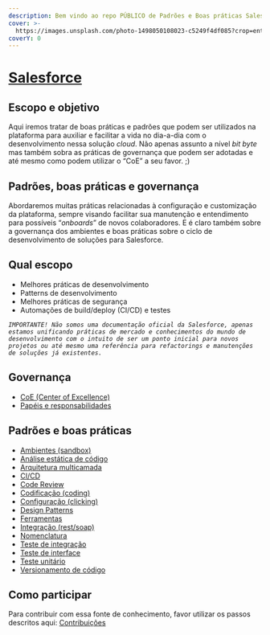 ```yaml
---
description: Bem vindo ao repo PÚBLICO de Padrões e Boas práticas Salesforce
cover: >-
  https://images.unsplash.com/photo-1498050108023-c5249f4df085?crop=entropy&cs=srgb&fm=jpg&ixid=MnwxOTcwMjR8MHwxfHNlYXJjaHwyfHxjb2RlfGVufDB8fHx8MTY0NDMwNjI4OQ&ixlib=rb-1.2.1&q=85
coverY: 0
---
```


# [Salesforce](https://renan-queiroz.gitbook.io/coebr/)

## Escopo e objetivo

Aqui iremos tratar de boas práticas e padrões que podem ser utilizados na plataforma para auxiliar e facilitar a vida no dia-a-dia com o desenvolvimento nessa solução _cloud_. Não apenas assunto a nível _bit byte_ mas também sobra as práticas de governança que podem ser adotadas e até mesmo como podem utilizar o “CoE” a seu favor. ;)

## Padrões, boas práticas e governança <a href="#padroes-boas-praticas-e-governanca" id="padroes-boas-praticas-e-governanca"></a>

Abordaremos muitas práticas relacionadas à configuração e customização da plataforma, sempre visando facilitar sua manutenção e entendimento para possíveis “_onboards_” de novos colaboradores. E é claro também sobre a governança dos ambientes e boas práticas sobre o ciclo de desenvolvimento de soluções para Salesforce.

## **Qual escopo**

* Melhores práticas de desenvolvimento
* Patterns de desenvolvimento
* Melhores práticas de segurança
* Automações de build/deploy (CI/CD) e testes

_`IMPORTANTE! Não somos uma documentação oficial da Salesforce, apenas estamos unificando práticas de mercado e conhecimentos do mundo de desenvolvimento com o intuito de ser um ponto inicial para novos projetos ou até mesmo uma referência para refactorings e manutenções de soluções já existentes.`_

## Governança

* [CoE (Center of Excellence)](governanca/coe-centro-de-excelencia.md)
* [Papéis e responsabilidades](governanca/papeis-e-responsabilidades.md)

## Padrões e boas práticas <a href="#padroes-e-boas-praticas" id="padroes-e-boas-praticas"></a>

* [Ambientes (sandbox)](padroes-e-boas-praticas/ambientes-sandbox.md)
* [Análise estática de código](padroes-e-boas-praticas/analise-estatica-de-codigo.md)
* [Arquitetura multicamada](padroes-e-boas-praticas/arquitetura-multicamada.md)
* [CI/CD](padroes-e-boas-praticas/ci-cd.md)
* [Code Review](padroes-e-boas-praticas/code-review.md)
* [Codificação (coding)](padroes-e-boas-praticas/codificacao-coding.md)
* [Configuração (clicking)](padroes-e-boas-praticas/configuracao-clicking.md)
* [Design Patterns](padroes-e-boas-praticas/design-patterns.md)
* [Ferramentas](padroes-e-boas-praticas/ferramentas.md)
* [Integração (rest/soap)](padroes-e-boas-praticas/integracao-rest-soap.md)
* [Nomenclatura](padroes-e-boas-praticas/nomenclatura.md)
* [Teste de integração](padroes-e-boas-praticas/teste-de-integracao.md)
* [Teste de interface](padroes-e-boas-praticas/teste-de-interface.md)
* [Teste unitário](padroes-e-boas-praticas/teste-unitario.md)
* [Versionamento de código](padroes-e-boas-praticas/versionamento-de-codigo.md)

## Como participar

Para contribuir com essa fonte de conhecimento, favor utilizar os passos descritos aqui: [Contribuições](the-company/todos-como-um-time.md)
